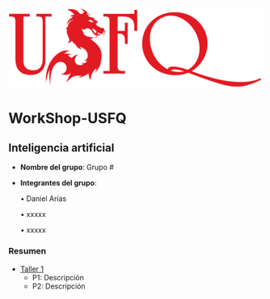 ![USFQ-LOGO](/Taller1/images/usfq-red.png)
# WorkShop-USFQ
## Inteligencia artificial

- **Nombre del grupo**: Grupo #
- **Integrantes del grupo**:

    • Daniel Arias

    • xxxxx

    • xxxxx

### Resumen
- [Taller 1](/Taller1/README.md)
  - P1: Descripción 
  - P2: Descripción

